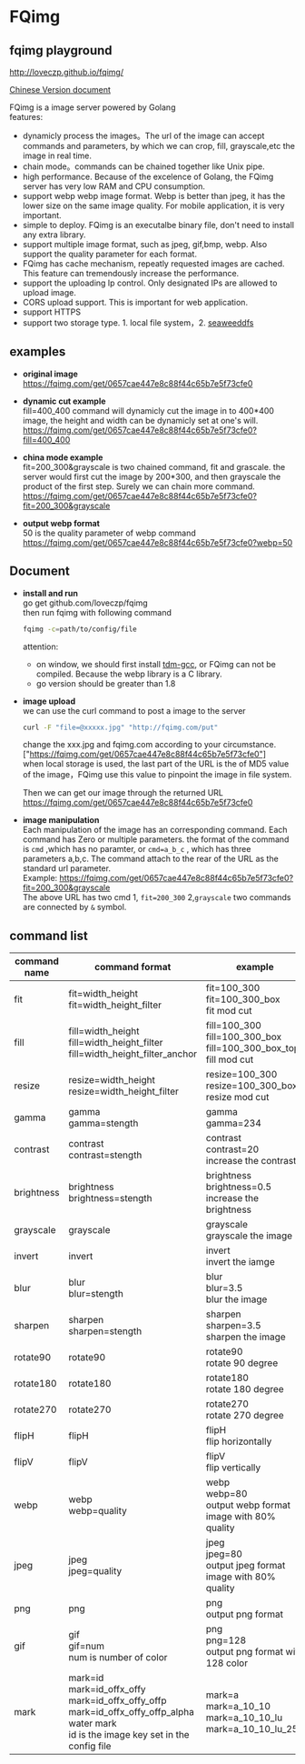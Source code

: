 # FQimg
## fqimg playground
http://loveczp.github.io/fqimg/  

[Chinese Version document](https://github.com/loveczp/fqimg/blob/master/README-cn.md)

FQimg is a image server powered by Golang  
features:

* dynamicly process the images。The url of the image can accept commands and parameters, by which we can crop, fill, grayscale,etc the image in real time. 
* chain mode。commands can be chained together like Unix pipe. 
* high performance. Because of the excelence of Golang, the FQimg server has very low RAM and CPU consumption.
* support webp webp image format. Webp  is better than jpeg, it has the lower size on the same image quality. For mobile application, it is very important.
* simple to deploy. FQimg is an executalbe binary file, don't need to install any extra library. 
* support multiple image format, such as jpeg, gif,bmp, webp. Also support the quality parameter for each format.
* FQimg has cache mechanism, repeatly requested images are cached. This feature can tremendously increase the performance. 
* support the uploading Ip control. Only designated IPs are allowed to upload image.
* CORS upload support. This is important for web application.
* support HTTPS
* support two storage type. 1. local file system，2. [seaweeddfs](https://github.com/chrislusf/seaweedfs)


## examples

* **original image**
 https://fqimg.com/get/0657cae447e8c88f44c65b7e5f73cfe0

* **dynamic cut example**  
 fill=400_400 command will dynamicly cut the image in to 400*400 image, the height and width can be dynamicly set at one's will.
 https://fqimg.com/get/0657cae447e8c88f44c65b7e5f73cfe0?fill=400_400

* **china mode example**  
 fit=200_300&grayscale is two chained command, fit and grascale. the server would first cut the image by 200*300, and then grayscale the product of the first step. Surely we can chain more command.  
 https://fqimg.com/get/0657cae447e8c88f44c65b7e5f73cfe0?fit=200_300&grayscale

* **output webp format**  
 50 is the quality parameter of webp command  
 https://fqimg.com/get/0657cae447e8c88f44c65b7e5f73cfe0?webp=50





## Document


* **install and run**  
go get github.com/loveczp/fqimg  
then run fqimg with following command  
  ```bash
  fqimg -c=path/to/config/file
  ```
    attention:
    * on window, we should first install [tdm-gcc](http://tdm-gcc.tdragon.net/download), or FQimg  can not be compiled. Because the webp library is a C library.
    * go version should be greater than 1.8
* **image upload**  
 we can use the curl command to post a image to the server  
  ```bash
  curl -F "file=@xxxxx.jpg" "http://fqimg.com/put"  
   ```
   
    change the xxx.jpg and fqimg.com according to your circumstance.  
    ["https://fqimg.com/get/0657cae447e8c88f44c65b7e5f73cfe0"]  
    when local storage is used, the last part of the URL is the of MD5 value of the image，FQimg use this value to pinpoint the image in file system.
 
    Then we can get our image through the returned URL  
    https://fqimg.com/get/0657cae447e8c88f44c65b7e5f73cfe0
    
* **image manipulation**  
 Each manipulation of the image has an corresponding command. Each command has Zero or multiple parameters. the format of the command is ```cmd``` ,which has no paramter, or ```cmd=a_b_c``` , which has three parameters a,b,c. The command attach to the rear of the URL as the standard url parameter.   
 Example:
 https://fqimg.com/get/0657cae447e8c88f44c65b7e5f73cfe0?fit=200_300&grayscale  
 The above URL has two cmd 1, ```fit=200_300``` 2,```grayscale``` two commands are connected by ```&``` symbol.


## <b>command list</b>

| command name  |  command format | example  | result  |
|---|---|---|---|
|fit| fit=width_height<br>fit=width_height_filter|fit=100_300<br/>fit=100_300_box<br> fit mod cut| ![](http://fqimg.com/get/0657cae447e8c88f44c65b7e5f73cfe0?fit=150_150)|
|fill|fill=width_height<br>fill=width_height_filter<br>fill=width_height_filter_anchor|fill=100_300<br/>fill=100_300_box<br/>fill=100_300_box_top<br>fill mod cut|![](http://fqimg.com/get/0657cae447e8c88f44c65b7e5f73cfe0?fill=150_150)|
|resize|resize=width_height<br>resize=width_height_filter|resize=100_300<br/>resize=100_300_box<br>  resize mod cut| ![](http://fqimg.com/get/0657cae447e8c88f44c65b7e5f73cfe0?resize=150_150)|
|gamma|gamma<br>gamma=stength|gamma<br>gamma=234|![](http://fqimg.com/get/0657cae447e8c88f44c65b7e5f73cfe0?fill=150_150&gamma=10)|
|contrast|contrast<br>contrast=stength|contrast<br>contrast=20<br> increase the contrast|    ![](http://fqimg.com/get/0657cae447e8c88f44c65b7e5f73cfe0?fill=150_150&contrast=120)|
|brightness|brightness<br>brightness=stength| brightness<br>brightness=0.5<br>increase the brightness |    ![](http://fqimg.com/get/0657cae447e8c88f44c65b7e5f73cfe0?fill=150_150&brightness=38)|
|grayscale|grayscale|grayscale<br>grayscale the image |    ![](http://fqimg.com/get/0657cae447e8c88f44c65b7e5f73cfe0?fill=150_150&grayscale)|
|invert|invert|invert<br>invert the iamge |    ![](http://fqimg.com/get/0657cae447e8c88f44c65b7e5f73cfe0?fill=150_150&invert)|
|blur|blur<br>blur=stength|blur<br>blur=3.5<br>blur the image|    ![](http://fqimg.com/get/0657cae447e8c88f44c65b7e5f73cfe0?fill=150_150&blur=3.5)|
|sharpen|sharpen<br>sharpen=stength|sharpen<br>sharpen=3.5<br>sharpen the image|    ![](http://fqimg.com/get/0657cae447e8c88f44c65b7e5f73cfe0?fill=150_150&sharpen=65)|
|rotate90|rotate90|rotate90<br> rotate 90 degree |    ![](http://fqimg.com/get/0657cae447e8c88f44c65b7e5f73cfe0?fill=150_150&rotate90)|
|rotate180|rotate180|rotate180<br> rotate 180 degree |    ![](http://fqimg.com/get/0657cae447e8c88f44c65b7e5f73cfe0?fill=150_150&rotate180)|
|rotate270|rotate270|rotate270<br> rotate 270 degree |    ![](http://fqimg.com/get/0657cae447e8c88f44c65b7e5f73cfe0?fill=150_150&rotate270)|
|flipH|flipH|flipH <br> flip horizontally|    ![](http://fqimg.com/get/0657cae447e8c88f44c65b7e5f73cfe0?fill=150_150&flipH)|
|flipV|flipV|flipV <br> flip vertically|    ![](http://fqimg.com/get/0657cae447e8c88f44c65b7e5f73cfe0?fill=150_150&flipV)|
|webp|webp<br>webp=quality| webp<br>webp=80<br/>output webp format image with 80% quality|    ![](http://fqimg.com/get/0657cae447e8c88f44c65b7e5f73cfe0?fill=150_150&webp=80)|
|jpeg|jpeg<br>jpeg=quality|jpeg<br>jpeg=80<br/>output jpeg format image with 80% quality|    ![](http://fqimg.com/get/0657cae447e8c88f44c65b7e5f73cfe0?fill=150_150&jpeg=80)|
|png|png|png <br/>output png format|    ![](http://fqimg.com/get/0657cae447e8c88f44c65b7e5f73cfe0?fill=150_150&png)|
|gif|gif<br>gif=num<br>num is number of color|png<br>png=128<br/>output png format with 128 color|    ![](http://fqimg.com/get/0657cae447e8c88f44c65b7e5f73cfe0?fill=150_150&gif=64)|
|mark|mark=id<br>mark=id_offx_offy<br>mark=id_offx_offy_offp<br>mark=id_offx_offy_offp_alpha<br>water mark <br> id is the image key set in the config file|mark=a<br>mark=a_10_10<br>mark=a_10_10_lu<br>mark=a_10_10_lu_255|    ![](http://fqimg.com/get/0657cae447e8c88f44c65b7e5f73cfe0?fill=150_151&mark=a)|
